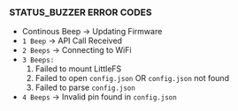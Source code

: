 ### STATUS_BUZZER ERROR CODES

* Continous Beep -> Updating Firmware
* `1 Beep` -> API Call Received
* `2 Beeps` -> Connecting to WiFi
* `3 Beeps:`
  1. Failed to mount LittleFS
  2. Failed to open `config.json` OR `config.json` not found
  3. Failed to parse `config.json`
* `4 Beeps` -> Invalid pin found in `config.json`

